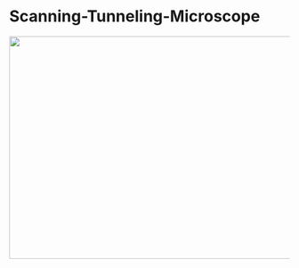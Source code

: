 # Scanning-Tunneling-Microscope






<img src="https://albumizr.com/a/n76e" scrolling="no" frameborder="0" allowfullscreen width="700" height="400"></img>
